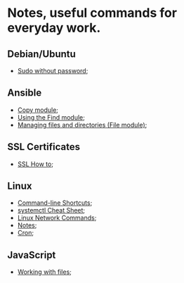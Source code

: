 # Notes, useful commands for everyday work.

## Debian/Ubuntu

- <a href="./sudoWithoutPassword.md">Sudo without password</a>;

## Ansible

- <a href="./ansible/copyModule.md">Copy module</a>;
- <a href="./ansible/findModule.md">Using the Find module</a>;
- <a href="./ansible/fileModule.md">Managing files and directories (File module)</a>;

## SSL Certificates

- <a href="./sslHowTo.md">SSL How to</a>;

## Linux

- <a href="./bashClShortcuts.md">Command-line Shortcuts</a>;
- <a href="./systemctlCheatSheet.md">systemctl Cheat Sheet</a>;
- <a href="./linuxNetworkCommands.md">Linux Network Commands</a>;
- <a href="./linuxNotes.md">Notes</a>;
- <a href="./cron.md">Cron</a>;

## JavaScript

- <a href="./javascript/workingWithFiles.md">Working with files</a>;
